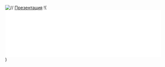 ![//](https://vectr.com/tmp/a3yLT4EoYu/b3eHmpAg9f.svg?width=640&height=640&select=b3eHmpAg9fpage0)
[Презентация](https://docs.google.com/presentation/d/e/2PACX-1vQOks3LsgAxYva5msaFAMxTz3tELlC5Q_yB4emj_Nqu9GKvTDYlqw_cN6sgtxgDudJnLdUEtTxR3h5m/pub?start=false&loop=false&delayms=3000)
!(<iframe src='//ntmaker.gfto.ru/poppingtexteffect/?width=500&height=150&font_size=70&font_family=Kapelka&font_style=bold&bg_color=FFFFFF&text_color=000000&speed=1000&all_text=%D0%92%D0%B0%D1%88+%D1%82%D0%B5%D0%BA%D1%81%D1%82' width='500' height='150' scrolling='no' frameborder='no'></iframe>)
